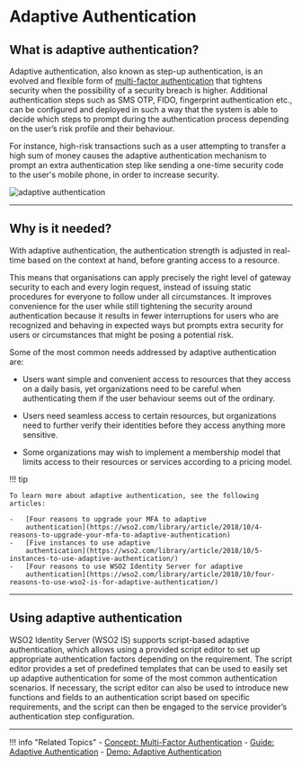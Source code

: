 # Adaptive Authentication

## What is adaptive authentication?

Adaptive authentication, also known as step-up authentication, is an evolved and flexible form of [multi-factor authentication](../multi-factor-authentication) that tightens security when the possibility of a security breach is higher. Additional authentication steps such as SMS OTP, FIDO, fingerprint authentication etc., can be configured and deployed in such a way that the system is able to decide which steps to prompt during the authentication process depending on the user’s risk profile and their behaviour.  

For instance, high-risk transactions such as a user attempting to transfer a high sum of money causes the adaptive authentication mechanism to prompt an extra authentication step like sending a one-time security code to the user's mobile phone, in order to increase security.

![adaptive authentication](/assets/img/concepts/adaptive-authentication.png)

---

## Why is it needed?

With adaptive authentication, the authentication strength is adjusted in real-time based on the context at hand, before granting access to a resource. 

This means that organisations can apply precisely the right level of gateway security to each and every login request, instead of issuing static procedures for everyone to follow under all circumstances. It improves convenience for the user while still tightening the security around authentication because it results in fewer interruptions for users who are recognized and behaving in expected ways but prompts extra security for users or circumstances that might be posing a potential risk. 

Some of the most common needs addressed by adaptive authentication are:

- Users want simple and convenient access to resources that they access on a daily basis, yet organizations need to be careful when authenticating them if the user behaviour seems out of the ordinary. 

- Users need seamless access to certain resources, but organizations need to further verify their identities before they access anything more sensitive. 

- Some organizations may wish to implement a membership model that limits access to their resources or services according to a pricing model. 


!!! tip
    
    To learn more about adaptive authentication, see the following articles:
    
    -   [Four reasons to upgrade your MFA to adaptive
        authentication](https://wso2.com/library/article/2018/10/4-reasons-to-upgrade-your-mfa-to-adaptive-authentication)
    -   [Five instances to use adaptive
        authentication](https://wso2.com/library/article/2018/10/5-instances-to-use-adaptive-authentication/)
    -   [Four reasons to use WSO2 Identity Server for adaptive
        authentication](https://wso2.com/library/article/2018/10/four-reasons-to-use-wso2-is-for-adaptive-authentication/)

---

## Using adaptive authentication

WSO2 Identity Server (WSO2 IS) supports script-based adaptive authentication, which allows using a provided script editor to set up appropriate authentication factors depending on the requirement. The script editor provides a set of predefined templates that can be used to easily set up adaptive authentication for some of the most common authentication scenarios. If necessary, the script editor can also be used to introduce new functions and fields to an authentication script based on specific requirements, and the script can then be engaged to the service provider’s authentication step configuration.

----

!!! info "Related Topics"
    - [Concept: Multi-Factor Authentication](../multi-factor-authentication)
    - [Guide: Adaptive Authentication](../../../guides/adaptive-auth/configure-adaptive-auth)
    - [Demo: Adaptive Authentication](../../../quick-starts/adaptive-auth-overview)



